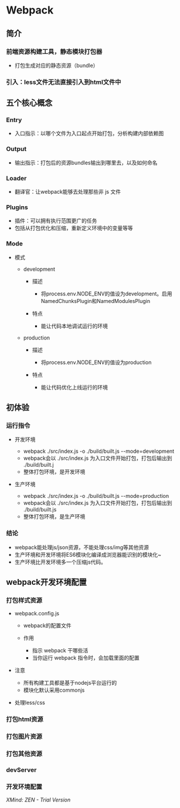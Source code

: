 # Webpack

## 简介

### 前端资源构建工具，静态模块打包器

- 打包生成对应的静态资源（bundle）

### 引入：less文件无法直接引入到html文件中

## 五个核心概念

### Entry

- 入口指示：以哪个文件为入口起点开始打包，分析构建内部依赖图

### Output

- 输出指示：打包后的资源bundles输出到哪里去，以及如何命名

### Loader

- 翻译官：让webpack能够去处理那些非 js 文件

### Plugins

- 插件：可以拥有执行范围更广的任务
- 包括从打包优化和压缩，重新定义环境中的变量等等

### Mode

- 模式

	- development

		- 描述

			- 将process.env.NODE_ENV的值设为development。启用NamedChunksPlugin和NamedModulesPlugin

		- 特点

			- 能让代码本地调试运行的环境

	- production

		- 描述

			- 将process.env.NODE_ENV的值设为production

		- 特点

			- 能让代码优化上线运行的环境

## 初体验

### 运行指令

- 开发环境

	- webpack ./src/index.js -o ./build/built.js --mode=development
	- webpack会以 ./src/index.js 为入口文件开始打包，打包后输出到 ./build/built.j
	- 整体打包环境，是开发环境

- 生产环境

	- webpack ./src/index.js -o ./build/built.js --mode=production
	-  webpack会以 ./src/index.js 为入口文件开始打包，打包后输出到 ./build/built.js
	- 整体打包环境，是生产环境

### 结论

- webpack能处理js/json资源，不能处理css/img等其他资源
- 生产环境和开发环境将ES6模块化编译成浏览器能识别的模块化~
- 生产环境比开发环境多一个压缩js代码。

## webpack开发环境配置

### 打包样式资源

- webpack.config.js

	- webpack的配置文件
	- 作用

		- 指示 webpack 干哪些活
		- 当你运行 webpack 指令时，会加载里面的配置

- 注意

	- 所有构建工具都是基于nodejs平台运行的
	- 模块化默认采用commonjs

- 处理less/css

### 打包html资源

### 打包图片资源

### 打包其他资源

### devServer

### 开发环境配置

*XMind: ZEN - Trial Version*